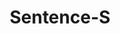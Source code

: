 ---
title: "Sentence-S"

categories: ['']

tags: ['Sentence']

arwords: 'الجملة'

arexps: []

enwords: ['Sentence-S']

enexps: []

arlexicons: 'ج'

enlexicons: 'S'

authors: ['Ruqayya Roshdy']

translators: ['']

citations: 'مقدمة في حوسبة اللغة العربية'

sources: 'مركز الملك عبدالله بن عبدالعزيز الدولي لخدمة اللغة العربية'

slug: ""
---